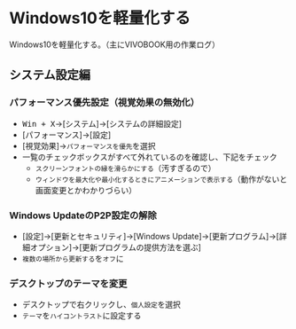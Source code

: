 # Windows10を軽量化する
Windows10を軽量化する。（主にVIVOBOOK用の作業ログ）
## システム設定編
### パフォーマンス優先設定（視覚効果の無効化）
- <kbd>Win + X</kbd>->[システム]->[システムの詳細設定]
- [パフォーマンス]->[設定]
- [視覚効果]->`パフォーマンスを優先`を選択
- 一覧のチェックボックスがすべて外れているのを確認し、下記をチェック
	- `スクリーンフォントの縁を滑らかにする`（汚すぎるので）
	- `ウィンドウを最大化や最小化するときにアニメーションで表示する`（動作がないと画面変更とかわかりづらい）

### Windows UpdateのP2P設定の解除
- [設定]->[更新とセキュリティ]->[Windows Update]->[更新プログラム]->[詳細オプション]->[更新プログラムの提供方法を選ぶ]
- `複数の場所から更新する`を`オフ`に

### デスクトップのテーマを変更
- デスクトップで右クリックし、`個人設定`を選択
- `テーマ`を`ハイコントラスト`に設定する
